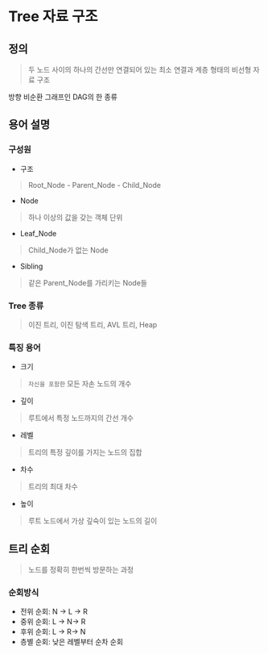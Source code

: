 # Tree 자료 구조
## 정의
> 두 노드 사이의 하나의 간선만 연결되어 있는 최소 연결과 계층 형태의 비선형 자료 구조

방향 비순환 그래프인 DAG의 한 종류

## 용어 설명
### 구성원
- 구조
> Root_Node - Parent_Node - Child_Node

- Node
> 하나 이상의 값을 갖는 객체 단위

- Leaf_Node
> Child_Node가 없는 Node

- Sibling
>  같은 Parent_Node를 가리키는 Node들

### Tree 종류
> 이진 트리, 이진 탐색 트리, AVL 트리, Heap

### 특징 용어
- 크기
> `자신을 포함한` 모든 자손 노드의 개수

- 깊이
> 루트에서 특정 노드까지의 간선 개수

- 레벨
> 트리의 특정 깊이를 가지는 노드의 집합

- 차수
> 트리의 최대 차수

- 높이
> 루트 노드에서 가상 깊숙이 있는 노드의 길이

## 트리 순회
> 노드를 정확히 한번씩 방문하는 과정

### 순회방식
- 전위 순회: N -> L -> R
- 중위 순회: L -> N-> R
- 후위 순회: L -> R-> N
- 층별 순회: 낮은 레벨부터 순차 순회 